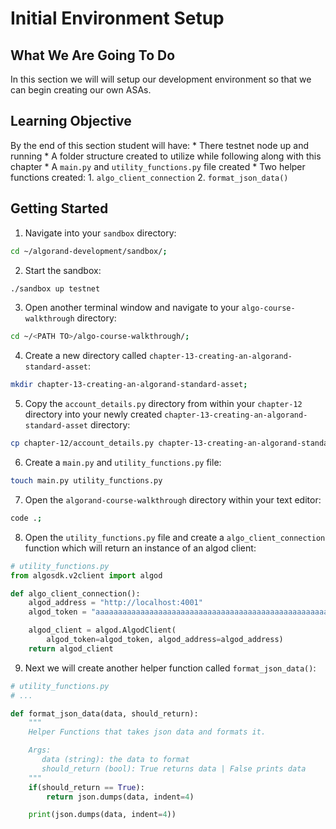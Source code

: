 # Initial Environment Setup

## What We Are Going To Do

In this section we will will setup our development environment so that we can begin creating our own ASAs.

## Learning Objective

By the end of this section student will have:
    * There testnet node up and running
    * A folder structure created to utilize while following along with this chapter
    * A `main.py` and `utility_functions.py` file created
    * Two helper functions created:
      1. `algo_client_connection`
      2. `format_json_data()`

## Getting Started
1. Navigate into your `sandbox` directory:

```sh
cd ~/algorand-development/sandbox/;
```
2. Start the sandbox:
```sh
./sandbox up testnet
```
3. Open another terminal window and navigate to your `algo-course-walkthrough` directory:
```sh
cd ~/<PATH TO>/algo-course-walkthrough/;
```
4. Create a new directory called `chapter-13-creating-an-algorand-standard-asset`:
```sh
mkdir chapter-13-creating-an-algorand-standard-asset;
```
5. Copy the `account_details.py` directory from within your `chapter-12` directory into your newly created `chapter-13-creating-an-algorand-standard-asset` directory:
```sh
cp chapter-12/account_details.py chapter-13-creating-an-algorand-standard-asset/
```
6. Create a `main.py` and `utility_functions.py` file:
```sh
touch main.py utility_functions.py
```
7. Open the `algorand-course-walkthrough` directory within your text editor:
```sh
code .;
```
8. Open the `utility_functions.py` file and create a `algo_client_connection` function which will return an instance of an algod client:
```python
# utility_functions.py
from algosdk.v2client import algod

def algo_client_connection():
    algod_address = "http://localhost:4001"
    algod_token = "aaaaaaaaaaaaaaaaaaaaaaaaaaaaaaaaaaaaaaaaaaaaaaaaaaaaaaaaaaaaaaaa"

    algod_client = algod.AlgodClient(
        algod_token=algod_token, algod_address=algod_address)
    return algod_client
```
9. Next we will create another helper function called `format_json_data()`:
```python
# utility_functions.py
# ...

def format_json_data(data, should_return):
    """
    Helper Functions that takes json data and formats it.

    Args:
       data (string): the data to format
       should_return (bool): True returns data | False prints data
    """
    if(should_return == True):
        return json.dumps(data, indent=4)

    print(json.dumps(data, indent=4))
```